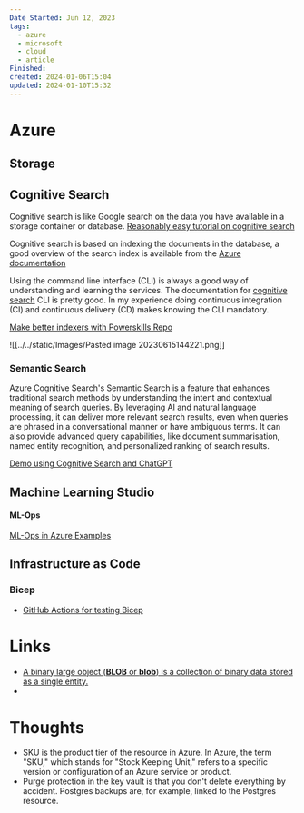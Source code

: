 ```yaml
---
Date Started: Jun 12, 2023
tags:
  - azure
  - microsoft
  - cloud
  - article
Finished: 
created: 2024-01-06T15:04
updated: 2024-01-10T15:32
---
```

# Azure



## Storage 

## Cognitive Search
Cognitive search is like Google search on the data you have available in a storage container or database. 
[Reasonably easy tutorial on cognitive search](https://learn.microsoft.com/en-us/azure/search/cognitive-search-quickstart-blob)

Cognitive search is based on indexing the documents in the database, a good overview of the search index is available from the [Azure documentation](https://learn.microsoft.com/en-us/azure/search/search-what-is-an-index)

Using the command line interface (CLI) is always a good way of understanding and learning the services.  The documentation for [cognitive search](https://learn.microsoft.com/en-us/azure/search/search-manage-azure-cli) CLI is pretty good. In my experience doing continuous integration (CI) and continuous delivery (CD) makes knowing the CLI mandatory. 

[Make better indexers with Powerskills Repo]( https://github.com/Azure-Samples/azure-search-power-skills)

![[../../static/Images/Pasted image 20230615144221.png]]
### Semantic Search
Azure Cognitive Search's Semantic Search is a feature that enhances traditional search methods by understanding the intent and contextual meaning of search queries. By leveraging AI and natural language processing, it can deliver more relevant search results, even when queries are phrased in a conversational manner or have ambiguous terms. It can also provide advanced query capabilities, like document summarisation, named entity recognition, and personalized ranking of search results.

[Demo using Cognitive Search and ChatGPT](https://github.com/Azure-Samples/azure-search-openai-demo/blob/main/README.md)


## Machine Learning Studio


#### ML-Ops
[ML-Ops in Azure Examples](https://github.com/microsoft/MLOps)



## Infrastructure as Code 

### Bicep
- [GitHub Actions for testing Bicep](https://github.com/Azure-Samples/bicep-github-actions)

# Links
- [A binary large object (**BLOB** or **blob**) is a collection of binary data stored as a single entity.](https://en.wikipedia.org/wiki/Binary_large_object)
- 

# Thoughts 
- SKU is the product tier of the resource in Azure. In Azure, the term "SKU," which stands for "Stock Keeping Unit," refers to a specific version or configuration of an Azure service or product. 
- Purge protection in the key vault is that you don't delete everything by accident. Postgres backups are, for example, linked to the Postgres resource. 


